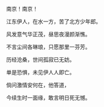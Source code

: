 
﻿南京！南京！

江东伊人，在水一方，苦了北方少年郎。

风发意气华正茂，昼思夜漫颜渐憔。

不言尘间各琳琅，只愿那里一芬芳。

历经沧桑，世间孤寂已无妨。

单是恐惧，未见伊人人即亡。

倘问激情安何在，他答道，

今续生时一面缘，敢言明日死无憾。
